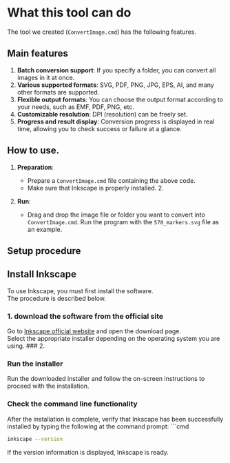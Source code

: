 # What this tool can do
The tool we created (`ConvertImage.cmd`) has the following features.

## Main features
1. **Batch conversion support**: If you specify a folder, you can convert all images in it at once.
2. **Various supported formats**: SVG, PDF, PNG, JPG, EPS, AI, and many other formats are supported.
3. **Flexible output formats**: You can choose the output format according to your needs, such as EMF, PDF, PNG, etc.
4. **Customizable resolution**: DPI (resolution) can be freely set.
5. **Progress and result display**: Conversion progress is displayed in real time, allowing you to check success or failure at a glance.


## **How to use**.
1. **Preparation**:
   - Prepare a `ConvertImage.cmd` file containing the above code.
   - Make sure that Inkscape is properly installed. 2.

2. **Run**:
   - Drag and drop the image file or folder you want to convert into `ConvertImage.cmd`.
     Run the program with the `570_markers.svg` file as an example.

## Setup procedure

## Install Inkscape
To use Inkscape, you must first install the software. <br>The procedure is described below.

### 1. download the software from the official site
Go to [Inkscape official website](https://inkscape.org/) and open the download page. <br>Select the appropriate installer depending on the operating system you are using. ### 2.

### Run the installer
Run the downloaded installer and follow the on-screen instructions to proceed with the installation.

### Check the command line functionality
After the installation is complete, verify that Inkscape has been successfully installed by typing the following at the command prompt: ```cmd
```cmd
inkscape --version
```
If the version information is displayed, Inkscape is ready.
